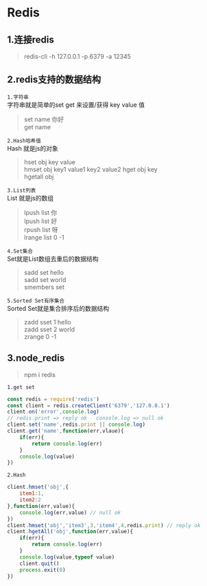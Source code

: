 # Redis
## 1.连接redis
> redis-cli -h 127.0.0.1 -p 6379 -a 12345
## 2.redis支持的数据结构
`1.字符串`  
字符串就是简单的set get 来设置/获得 key value 值
> set name 你好   
> get name  

`2.Hash哈希值`  
Hash 就是js的对象
> hset obj key value  
> hmset obj key1 value1 key2 value2
> hget obj key  
> hgetall obj

`3.List列表`  
List 就是js的数组
> lpush list 你  
> lpush list 好  
> rpush list 呀  
> lrange list 0 -1  

`4.Set集合`  
Set就是List数组去重后的数据结构  
> sadd set hello  
> sadd set world  
> smembers set  

`5.Sorted Set有序集合`  
Sorted Set就是集合排序后的数据结构  
> zadd sset 1 hello  
> zadd sset 2 world  
> zrange 0 -1

## 3.node_redis
> npm i redis   

`1.get set`
```js
const redis = require('redis')
const client = redis.createClient('6379','127.0.0.1')
client.on('error',console.log)
// redis.print => reply ok   console.log => null ok
client.set('name',redis.print || console.log)
client.get('name',function(err,vlaue){
    if(err){
        return console.log(err)
    }
    console.log(value)
})
```
`2.Hash`
```js
client.hmset('obj',{
    item1:1,
    item2:2
},function(err,value){
    console.log(err,value) // null ok
})
client.hmset('obj','item3',3,'item4',4,redis.print) // reply ok
client.hgetAll('obj',function(err,value){
    if(err){
        return console.log(err)
    }
    console.log(value,typeof value)
    client.quit()
    process.exit(0)
})
```